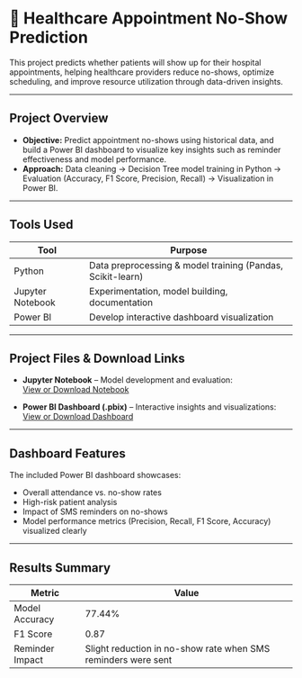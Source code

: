 #  🏥 Healthcare Appointment No-Show Prediction

This project predicts whether patients will show up for their hospital appointments, helping healthcare providers reduce no-shows, optimize scheduling, and improve resource utilization through data-driven insights.

---

##  Project Overview

- **Objective:** Predict appointment no-shows using historical data, and build a Power BI dashboard to visualize key insights such as reminder effectiveness and model performance.
- **Approach:** Data cleaning → Decision Tree model training in Python → Evaluation (Accuracy, F1 Score, Precision, Recall) → Visualization in Power BI.

---

##  Tools Used

| Tool          | Purpose                                      |
|---------------|----------------------------------------------|
| Python        | Data preprocessing & model training (Pandas, Scikit-learn) |
| Jupyter Notebook | Experimentation, model building, documentation |
| Power BI      | Develop interactive dashboard visualization  |

---

##  Project Files & Download Links

-  **Jupyter Notebook** – Model development and evaluation:  
  [View or Download Notebook](https://github.com/bindurag1807/Healthcare-Appointment-No-Show-Prediction/blob/main/Healthcare%20Appointment%20no%20show%20prediction%20.ipynb)

-  **Power BI Dashboard (.pbix)** – Interactive insights and visualizations:  
  [View or Download Dashboard](https://github.com/bindurag1807/Healthcare-Appointment-No-Show-Prediction/blob/main/Healthcare%20appointemnet%20no%20show%20prediction.pbix)

---

##  Dashboard Features

The included Power BI dashboard showcases:
-  Overall attendance vs. no-show rates  
-  High-risk patient analysis  
-  Impact of SMS reminders on no-shows  
-  Model performance metrics (Precision, Recall, F1 Score, Accuracy) visualized clearly

---

##  Results Summary

| Metric           | Value         |
|------------------|---------------|
| Model Accuracy   | 77.44%        |
| F1 Score         | 0.87          |
| Reminder Impact  | Slight reduction in no-show rate when SMS reminders were sent |


